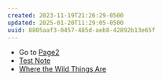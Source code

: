 ```yaml
---
created: 2023-11-19T21:26:29-0500
updated: 2025-01-20T11:29:05-0500
uuid: 8805aaf3-0457-485d-aeb8-42892b13e65f
---
```

- Go to [Page2](Page2.md)
- [Test Note](Test_Note.md)
- [Where the Wild Things Are](where-the-wild-things-are.md)

